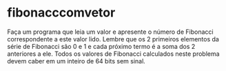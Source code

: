 # fibonacccomvetor
Faça um programa que leia um valor e apresente o
número de Fibonacci correspondente a este valor lido.
Lembre que os 2 primeiros elementos da série de Fibonacci são 0 e 1 e
cada próximo termo é a soma dos 2 anteriores a ele.
Todos os valores de Fibonacci calculados neste problema devem caber em um
inteiro de 64 bits sem sinal.
